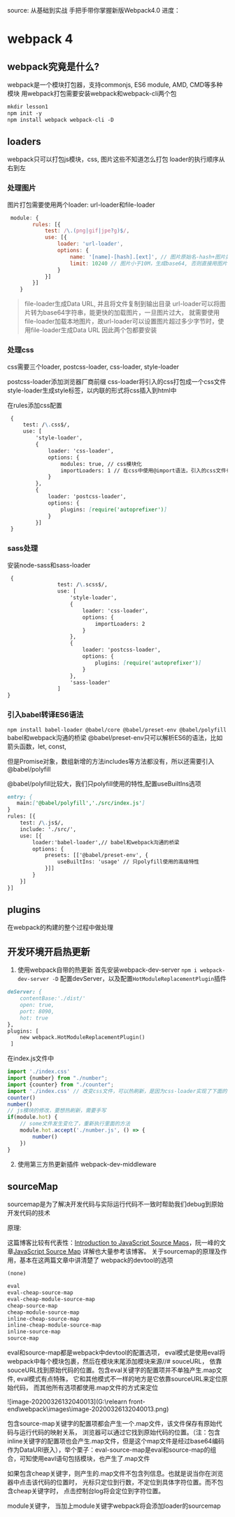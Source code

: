 source: 从基础到实战 手把手带你掌握新版Webpack4.0
进度：
# webpack 4
## webpack究竟是什么?
webpack是一个模块打包器，支持commonjs, ES6 module, AMD, CMD等多种模块
用webpack打包需要安装webpack和webpack-cli两个包
```markdown
mkdir lesson1
npm init -y
npm install webpack webpack-cli -D
```
## loaders
webpack只可以打包js模块，css, 图片这些不知道怎么打包
loader的执行顺序从右到左

### 处理图片
图片打包需要使用两个loader: url-loader和file-loader
```javascript
 module: {
        rules: [{
            test: /\.(png|gif|jpe?g)$/,
            use: [{
                loader: 'url-loader',
                options: {
                    name: '[name]-[hash].[ext]', // 图片原始名-hash+图片类型后缀
                    limit: 10240 // 图片小于10M，生成base64, 否则直接用图片地址
                }
            }]
        }]
    }
```
> file-loader生成Data URL, 并且将文件复制到输出目录
> url-loader可以将图片转为base64字符串，能更快的加载图片，一旦图片过大，
  就需要使用file-loader加载本地图片，故url-loader可以设置图片超过多少字节时，使用file-loader生成Data URL
> 因此两个包都要安装
### 处理css
css需要三个loader, postcss-loader, css-loader, style-loader

postcss-loader添加浏览器厂商前缀
css-loader将引入的css打包成一个css文件
style-loader生成style标签，以内联的形式将css插入到html中


在rules添加css配置
```markdown
 {
     test: /\.css$/,
     use: [
         'style-loader',
         {
             loader: 'css-loader',
             options: {
                 modules: true, // css模块化
                 importLoaders: 1 // 在css中使用@import语法，引入的css文件也需要英国postcss-loader的处理
             }
         },
         {
             loader: 'postcss-loader',
             options: {
                 plugins: [require('autoprefixer')]
             }
         }]
 }
```
### sass处理
安装node-sass和sass-loader
```markdown
 {
                test: /\.scss$/,
                use: [
                    'style-loader',
                    {
                        loader: 'css-loader',
                        options: {
                            importLoaders: 2
                        }
                    },
                    {
                        loader: 'postcss-loader',
                        options: {
                            plugins: [require('autoprefixer')]
                        }
                    },
                    'sass-loader'
                ]
}
```


### 引入babel转译ES6语法
`npm install babel-loader @babel/core @babel/preset-env @babel/polyfill`
babel和webpack沟通的桥梁
@babel/preset-env只可以解析ES6的语法，比如箭头函数，let, const, 

但是Promise对象，数组新增的方法includes等方法都没有，所以还需要引入@babel/polyfill

@babel/polyfill比较大，我们只polyfill使用的特性,配置useBuiltIns选项
```markdown
entry: {
   main:['@babel/polyfill','./src/index.js'] 
}   
rules: [{
    test: /\.js$/,
    include: './src/',
    use: [{
        loader:'babel-loader',// babel和webpack沟通的桥梁
        options: {
            presets: [['@babel/preset-env', {
                useBuiltIns: 'usage' // 只polyfill使用的高级特性
            }]]
        }
    }]
}]
```
## plugins
在webpack的构建的整个过程中做处理
## 开发环境开启热更新
1. 使用webpack自带的热更新
首先安装webpack-dev-server `npm i webpack-dev-server -D`
配置devServer，以及配置`HotModuleReplacementPlugin`插件
```markdown
deServer: {
    contentBase:'./dist/'
    open: true,
    port: 8090,
    hot: true
},
plugins: [
    new webpack.HotModuleReplacementPlugin()
 ]

```
在index.js文件中
```javascript
import './index.css'
import {number} from "./number";
import {counter} from "./counter";
import './index.css' // 改变css文件，可以热刷新，是因为css-loader实现了下面的代码
counter()
number()
// js模块的修改，要想热刷新，需要手写
if(module.hot) {
    // some文件发生变化了，重新执行里面的方法
    module.hot.accept('./number.js', () => {
        number()
    })
}
```
2. 使用第三方热更新插件
webpack-dev-middleware

## sourceMap
sourcemap是为了解决开发代码与实际运行代码不一致时帮助我们debug到原始开发代码的技术

原理:

这篇博客比较有代表性：[Introduction 
to JavaScript Source Maps](https://www.html5rocks.com/en/tutorials/developertools/sourcemaps/)，阮一峰的文章[JavaScript Source Map](http://www.ruanyifeng.com/blog/2013/01/javascript_source_map.html) 详解也大量参考该博客。
关于sourcemap的原理及作用，基本在这两篇文章中讲清楚了
webpack的devtool的选项
```markdown
(none)

eval
eval-cheap-source-map
eval-cheap-module-source-map
cheap-source-map
cheap-module-source-map
inline-cheap-source-map
inline-cheap-module-source-map
inline-source-map
source-map

```
eval和source-map都是webpack中devtool的配置选项，
eval模式是使用eval将webpack中每个模块包裹，然后在模块末尾添加模块来源//# souceURL， 依靠souceURL找到原始代码的位置。包含eval关键字的配置项并不单独产生.map文件,  eval模式有点特殊， 它和其他模式不一样的地方是它依靠sourceURL来定位原始代码， 而其他所有选项都使用.map文件的方式来定位

![image-20200326132040013](G:\relearn front-end\webpack\images\image-20200326132040013.png)

包含source-map关键字的配置项都会产生一个.map文件，该文件保存有原始代码与运行代码的映射关系， 浏览器可以通过它找到原始代码的位置。（注：包含inline关键字的配置项也会产生.map文件，但是这个map文件是经过base64编码作为DataURI嵌入），举个栗子：eval-source-map是eval和source-map的组合，可知使用eavl语句包括模块，也产生了.map文件

如果包含cheap关键字，则产生的.map文件不包含列信息。也就是说当你在浏览器中点击该代码的位置时， 光标只定位到行数，不定位到具体字符位置。而不包含cheap关键字时， 点击控制台log将会定位到字符位置。

module关键字， 当加上module关键字webpack将会添加loader的sourcemap
